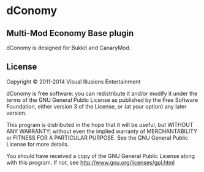 dConomy
====================
Multi-Mod Economy Base plugin
---------

dConomy is designed for Bukkit and CanaryMod.

License
---------
Copyright &copy; 2011-2014 Visual Illusions Entertainment

dConomy is free software: you can redistribute it and/or modify
it under the terms of the GNU General Public License as published by
the Free Software Foundation, either version 3 of the License, or
(at your option) any later version.

This program is distributed in the hope that it will be useful,
but WITHOUT ANY WARRANTY; without even the implied warranty of
MERCHANTABILITY or FITNESS FOR A PARTICULAR PURPOSE.  See the
GNU General Public License for more details.

You should have received a copy of the GNU General Public License
along with this program.  If not, see http://www.gnu.org/licenses/gpl.html

